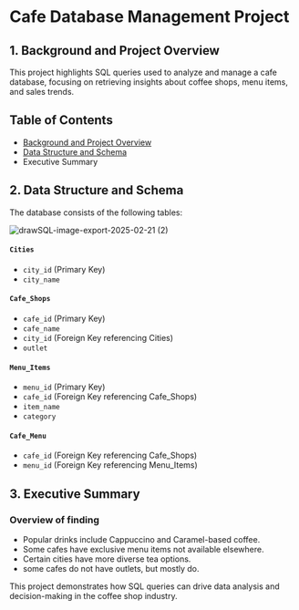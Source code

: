 # Cafe Database Management Project

## 1. Background and Project Overview

This project highlights SQL queries used to analyze and manage a cafe database, focusing on retrieving insights about coffee shops, menu items, and sales trends.

## Table of Contents
- [Background and Project Overview](#Background-and-Project-Overview)
- [Data Structure and Schema](#Data-Structure-and-Schema)
- Executive Summary

## 2. Data Structure and Schema
The database consists of the following tables:

![drawSQL-image-export-2025-02-21 (2)](https://github.com/user-attachments/assets/c5a63ed7-545b-4f0c-a2b4-93661c3438d0)



#### `Cities`
- `city_id` (Primary Key)
- `city_name`

#### `Cafe_Shops`
- `cafe_id` (Primary Key)
- `cafe_name`
- `city_id` (Foreign Key referencing Cities)
- `outlet`

#### `Menu_Items`
- `menu_id` (Primary Key)
- `cafe_id` (Foreign Key referencing Cafe_Shops)
- `item_name`
- `category`

#### `Cafe_Menu`
- `cafe_id` (Foreign Key referencing Cafe_Shops)
- `menu_id` (Foreign Key referencing Menu_Items)

## 3. Executive Summary
### Overview of finding
- Popular drinks include Cappuccino and Caramel-based coffee.
- Some cafes have exclusive menu items not available elsewhere.
- Certain cities have more diverse tea options.
- some cafes do not have outlets, but mostly do.

This project demonstrates how SQL queries can drive data analysis and decision-making in the coffee shop industry.








